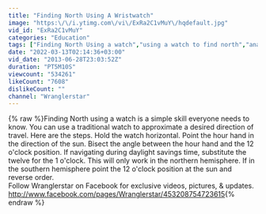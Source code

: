```yaml
---
title: "Finding North Using A Wristwatch"
image: "https:\/\/i.ytimg.com\/vi\/ExRa2C1vMuY\/hqdefault.jpg"
vid_id: "ExRa2C1vMuY"
categories: "Education"
tags: ["Finding North Using a watch","using a watch to find north","analog watch as a compass"]
date: "2022-03-13T02:14:36+03:00"
vid_date: "2013-06-28T23:03:52Z"
duration: "PT5M10S"
viewcount: "534261"
likeCount: "7608"
dislikeCount: ""
channel: "Wranglerstar"
---
```

{% raw %}Finding North using a watch is a simple skill everyone needs to know. You can use a traditional watch to approximate a desired direction of travel. Here are the steps. Hold the watch horizontal. Point the hour hand in the direction of the sun. Bisect the angle between the hour hand and the 12 o'clock position. If navigating during daylight savings time, substitute the twelve for the 1 o'clock. This will only work in the northern hemisphere. If in the southern hemisphere point the 12 o'clock position at the sun and reverse order. <br />Follow Wranglerstar on Facebook for exclusive videos, pictures, &amp; updates. <a rel="nofollow" target="blank" href="http://www.facebook.com/pages/Wranglerstar/453208754723615">http://www.facebook.com/pages/Wranglerstar/453208754723615</a>{% endraw %}

